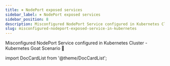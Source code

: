 ```yaml
---
title: ⎈ NodePort exposed services
sidebar_label: ⎈ NodePort exposed services
sidebar_position: 8
description: Misconfigured NodePort Service configured in Kubernetes Cluster - Kubernetes Goat Scenario 🚀
slug: misconfigured-nodeport-exposed-service-in-kubernetes
---
```


Misconfigured NodePort Service configured in Kubernetes Cluster - Kubernetes Goat Scenario 🚀

import DocCardList from '@theme/DocCardList';

<DocCardList />
